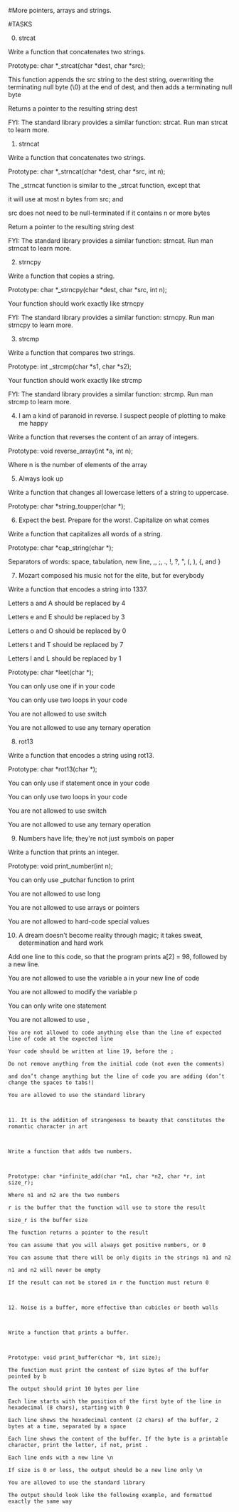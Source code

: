 #More pointers, arrays and strings.

#TASKS

0. strcat



Write a function that concatenates two strings.



Prototype: char *_strcat(char *dest, char *src);

This function appends the src string to the dest string, overwriting the terminating null byte (\0) at the end of dest, and then adds a terminating null byte

Returns a pointer to the resulting string dest

FYI: The standard library provides a similar function: strcat. Run man strcat to learn more.



1. strncat



Write a function that concatenates two strings.



Prototype: char *_strncat(char *dest, char *src, int n);

The _strncat function is similar to the _strcat function, except that

it will use at most n bytes from src; and

src does not need to be null-terminated if it contains n or more bytes

Return a pointer to the resulting string dest

FYI: The standard library provides a similar function: strncat. Run man strncat to learn more.



2. strncpy



Write a function that copies a string.



Prototype: char *_strncpy(char *dest, char *src, int n);

Your function should work exactly like strncpy

FYI: The standard library provides a similar function: strncpy. Run man strncpy to learn more.



3. strcmp



Write a function that compares two strings.



Prototype: int _strcmp(char *s1, char *s2);

Your function should work exactly like strcmp

FYI: The standard library provides a similar function: strcmp. Run man strcmp to learn more.



4. I am a kind of paranoid in reverse. I suspect people of plotting to make me happy



Write a function that reverses the content of an array of integers.



Prototype: void reverse_array(int *a, int n);

Where n is the number of elements of the array





5. Always look up



Write a function that changes all lowercase letters of a string to uppercase.



Prototype: char *string_toupper(char *);



6. Expect the best. Prepare for the worst. Capitalize on what comes



Write a function that capitalizes all words of a string.



Prototype: char *cap_string(char *);

Separators of words: space, tabulation, new line, ,, ;, ., !, ?, ", (, ), {, and }



7. Mozart composed his music not for the elite, but for everybody



Write a function that encodes a string into 1337.



Letters a and A should be replaced by 4

Letters e and E should be replaced by 3

Letters o and O should be replaced by 0

Letters t and T should be replaced by 7

Letters l and L should be replaced by 1

Prototype: char *leet(char *);

You can only use one if in your code

You can only use two loops in your code

You are not allowed to use switch

You are not allowed to use any ternary operation



8. rot13



Write a function that encodes a string using rot13.



Prototype: char *rot13(char *);

You can only use if statement once in your code

You can only use two loops in your code

You are not allowed to use switch

You are not allowed to use any ternary operation



9. Numbers have life; they're not just symbols on paper



Write a function that prints an integer.



Prototype: void print_number(int n);

You can only use _putchar function to print

You are not allowed to use long

You are not allowed to use arrays or pointers

You are not allowed to hard-code special values



10. A dream doesn't become reality through magic; it takes sweat, determination and hard work



Add one line to this code, so that the program prints a[2] = 98, followed by a new line.



You are not allowed to use the variable a in your new line of code

You are not allowed to modify the variable p

You can only write one statement

You are not allowed to use ,

    You are not allowed to code anything else than the line of expected line of code at the expected line

    Your code should be written at line 19, before the ;

    Do not remove anything from the initial code (not even the comments)

	and don’t change anything but the line of code you are adding (don’t change the spaces to tabs!)

	You are allowed to use the standard library



	11. It is the addition of strangeness to beauty that constitutes the romantic character in art



	Write a function that adds two numbers.



	Prototype: char *infinite_add(char *n1, char *n2, char *r, int size_r);

	Where n1 and n2 are the two numbers

	r is the buffer that the function will use to store the result

	size_r is the buffer size

	The function returns a pointer to the result

	You can assume that you will always get positive numbers, or 0

	You can assume that there will be only digits in the strings n1 and n2

	n1 and n2 will never be empty

	If the result can not be stored in r the function must return 0



	12. Noise is a buffer, more effective than cubicles or booth walls



	Write a function that prints a buffer.



	Prototype: void print_buffer(char *b, int size);

	The function must print the content of size bytes of the buffer pointed by b

	The output should print 10 bytes per line

	Each line starts with the position of the first byte of the line in hexadecimal (8 chars), starting with 0

	Each line shows the hexadecimal content (2 chars) of the buffer, 2 bytes at a time, separated by a space

	Each line shows the content of the buffer. If the byte is a printable character, print the letter, if not, print .

	Each line ends with a new line \n

	If size is 0 or less, the output should be a new line only \n

	You are allowed to use the standard library

	The output should look like the following example, and formatted exactly the same way
